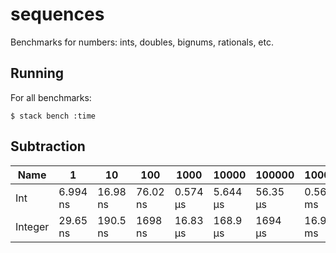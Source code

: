 # sequences

Benchmarks for numbers: ints, doubles, bignums, rationals, etc.

## Running

For all benchmarks:

    $ stack bench :time

<!-- RESULTS -->

## Subtraction

|Name|1|10|100|1000|10000|100000|1000000|
|---|---|---|---|---|---|---|---|
|Int|6.994 ns|16.98 ns|76.02 ns|0.574 μs|5.644 μs|56.35 μs|0.560 ms|
|Integer|29.65 ns|190.5 ns|1698 ns|16.83 μs|168.9 μs|1694 μs|16.94 ms|
